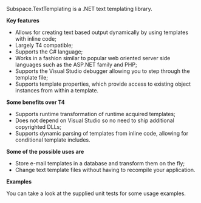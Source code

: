Subspace.TextTemplating is a .NET text templating library.

**Key features**

* Allows for creating text based output dynamically by using templates with inline code;
* Largely T4 compatible;
* Supports the C# language;
* Works in a fashion similar to popular web oriented server side languages such as the ASP.NET family and PHP;
* Supports the Visual Studio debugger allowing you to step through the template file;
* Supports template properties, which provide access to existing object instances from within a template.

**Some benefits over T4**

* Supports runtime transformation of runtime acquired templates;
* Does not depend on Visual Studio so no need to ship additional copyrighted DLLs;
* Supports dynamic parsing of templates from inline code, allowing for conditional template includes.

**Some of the possible uses are**

* Store e-mail templates in a database and transform them on the fly;
* Change text template files without having to recompile your application.

**Examples**

You can take a look at the supplied unit tests for some usage examples.
